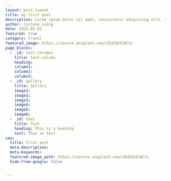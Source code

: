 ```yaml
---
layout: post-layout
title: my first post
description: Lorem ipsum dolor sit amet, consectetur adipiscing elit, sed do eiusmod tempor incididunt ut labore et dolore magna aliqua. Ut enim ad minim veniam, quis nostrud exercitation ullamco laboris nisi ut aliquip ex ea commodo consequat. Duis aute irure dolor in reprehenderit in voluptate velit esse cillum dolore eu fugiat nulla pariatur. Excepteur sint occaecat cupidatat non proident, sunt in culpa qui officia deserunt mollit anim id est laborum.
author: Corinne Laing
date: 2022-01-01
featured: true
category: travel
featured_image: https://source.unsplash.com//DuD5D3lWC3c
page_blocks:
  - _id: text-columns
    title: text-colums
    heading: 
    column1:
    column2:
    column3:
  - _id: gallery
    title: Gallery
    image1: 
    image2:
    image3:
    image4:
    image5:
    image6:
  - _id: text
    title: Text 
    heading: This is a heading
    text: This is text   
seo:
  title: First post
  meta-description:
  meta-keywords:
  featured-image_path: https://source.unsplash.com//DuD5D3lWC3c
  hide-from-google: false


---
```


